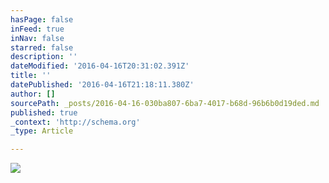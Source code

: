 ```yaml
---
hasPage: false
inFeed: true
inNav: false
starred: false
description: ''
dateModified: '2016-04-16T20:31:02.391Z'
title: ''
datePublished: '2016-04-16T21:18:11.380Z'
author: []
sourcePath: _posts/2016-04-16-030ba807-6ba7-4017-b68d-96b6b0d19ded.md
published: true
_context: 'http://schema.org'
_type: Article

---
```

![](https://the-grid-user-content.s3-us-west-2.amazonaws.com/8c83c86a-8c9b-488f-92e7-dd7d0e48f6f3.jpg)